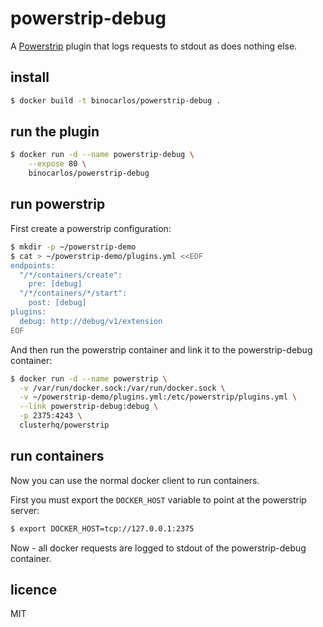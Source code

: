 powerstrip-debug
================

A [Powerstrip](https://github.com/ClusterHQ/powerstrip) plugin that logs requests to stdout as does nothing else.

## install

```bash
$ docker build -t binocarlos/powerstrip-debug .
```

## run the plugin

```bash
$ docker run -d --name powerstrip-debug \
    --expose 80 \
    binocarlos/powerstrip-debug
```

## run powerstrip

First create a powerstrip configuration:

```bash
$ mkdir -p ~/powerstrip-demo
$ cat > ~/powerstrip-demo/plugins.yml <<EOF
endpoints:
  "/*/containers/create":
    pre: [debug]
  "/*/containers/*/start":
    post: [debug]
plugins:
  debug: http://debug/v1/extension
EOF
```

And then run the powerstrip container and link it to the powerstrip-debug container:

```bash
$ docker run -d --name powerstrip \
  -v /var/run/docker.sock:/var/run/docker.sock \
  -v ~/powerstrip-demo/plugins.yml:/etc/powerstrip/plugins.yml \
  --link powerstrip-debug:debug \
  -p 2375:4243 \
  clusterhq/powerstrip
```

## run containers

Now you can use the normal docker client to run containers.

First you must export the `DOCKER_HOST` variable to point at the powerstrip server:

```bash
$ export DOCKER_HOST=tcp://127.0.0.1:2375
```

Now - all docker requests are logged to stdout of the powerstrip-debug container.

## licence

MIT